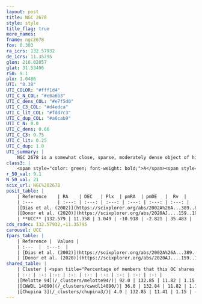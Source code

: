 ```yaml
---
layout: post
title: NGC 2678
style: style
title_flag: true
more_names: 
fname: ngc2678
fov: 0.303
ra_icrs: 132.57932
de_icrs: 11.35795
glon: 216.02057
glat: 31.53496
r50: 9.1
plx: 1.0486
UTI: "0.38"
UTI_COLOR: "#fff1d4"
UTI_C_N_COL: "#e0a6b3"
UTI_C_dens_COL: "#e7f5d0"
UTI_C_C3_COL: "#d4edca"
UTI_C_lit_COL: "#fdd7c3"
UTI_C_dup_COL: "#a6cab9"
UTI_C_N: 0.0
UTI_C_dens: 0.66
UTI_C_C3: 0.75
UTI_C_lit: 0.25
UTI_C_dup: 1.0
UTI_summary: |
    NGC 2678 is a somewhat close, sparse, moderately dense object of high C3 quality. It is poorly studied in the literature.<br><br>This object shares a large percentage of members with at least one entry reported in the same catalogue.<br><br><span style="color: #99180f; font-weight: bold;">Warning: </span>contains less than 25 stars with <i>P>0.5</i> estimated.
class3: |
    <span style="color: green; font-weight: bold;">A</span><span style="color: #FFC300; font-weight: bold;">B</span>
r_50_val: 9.1
N_50_val: 21
scix_url: NGC%202678
posit_table: |
    | Reference    | RA    | DEC   | Plx  | pmRA  | pmDE   |  Rv  |
    | :---         | :---: | :---: | :---: | :---: | :---: | :---: |
    |[Dias et al. (2002)](https://scixplorer.org/abs/2002A%26A...389..871D) | 132.508 | 11.338 | -- | -4.14 | -3.39 | 33.67 |
    |[Donor et al. (2020)](https://scixplorer.org/abs/2020AJ....159..199D) | 132.508 | 11.338 | -- | -11.01 | -3.08 | 34.1 |
    | **UCC** |132.579 | 11.358 | 1.049 | -10.918 | -2.821 | 35.483 | 
cds_radec: 132.57932,+11.35795
carousel: UCC
fpars_table: |
    | Reference |  Values |
    | :---  |  :---:  |
    | [Dias et al. (2002)](https://scixplorer.org/abs/2002A%26A...389..871D) | `E(B-V)=0.03, Dist=900.0, Age=9.36` |
    | [Donor et al. (2020)](https://scixplorer.org/abs/2020AJ....159..199D) | `Fe/H=0.0` |
shared_table: |
    | Cluster | <span title="Percentage of members that this OC shares with the ones listed">%</span>   | RA   | DEC   | Plx   | pmRA  | pmDE  | Rv | UTI |
    | :-: | :-: |:-: | :-: | :-: | :-: | :-: | :-: | :-: |
    |[Melotte 94](/_clusters/melotte94/)| 92.0 | 132.85 | 11.82 | 1.15 | -10.97 | -2.91 | 33.91 |1.0 |
    |[CWWDL 14090](/_clusters/cwwdl14090/)| 36.0 | 132.84 | 11.82 | 1.15 | -10.98 | -2.91 | 33.79 |0.0 |
    |[Chupina 3](/_clusters/chupina3/)| 4.0 | 132.85 | 11.41 | 1.15 | -11.04 | -2.83 | 34.39 |0.58 |
---
```

